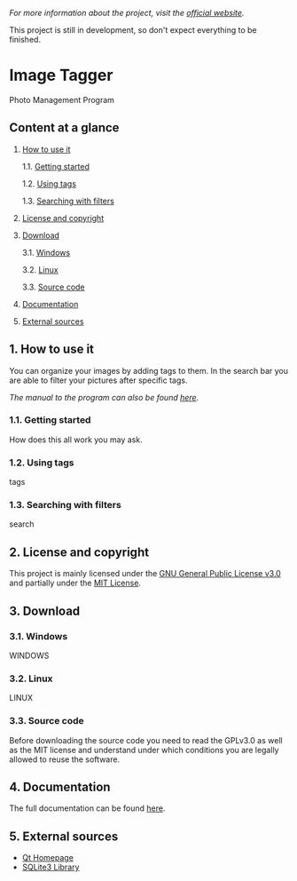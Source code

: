 _For more information about the project, visit the [official website](https://the-last-cookie.github.io/image-tagger)._

This project is still in development, so don't expect everything to be finished.

# Image Tagger
Photo Management Program

## Content at a glance
1. [How to use it](#how-to-use-it)

    1.1. [Getting started](#getting-started)

    1.2. [Using tags](#using-tags)

    1.3. [Searching with filters](#searching-with-filters)

2. [License and copyright](#license-and-copyright)

3. [Download](#download)

    3.1. [Windows](#windows)

    3.2. [Linux](#linux)

    3.3. [Source code](#source-code)

4. [Documentation](#documentation)

5. [External sources](#external-sources)

## 1. How to use it
You can organize your images by adding tags to them. In the search bar you are able to filter your pictures after specific tags.

_The manual to the program can also be found [here](https://the-last-cookie.github.io/image-tagger/manual)._

### 1.1. Getting started
How does this all work you may ask.

### 1.2. Using tags
tags

### 1.3. Searching with filters
search

## 2. License and copyright
This project is mainly licensed under the [GNU General Public License v3.0](https://github.com/The-Last-Cookie/image-tagger/blob/master/LICENSE) and partially under the [MIT License](https://github.com/The-Last-Cookie/image-tagger/blob/master/LICENSE_MIT.txt).

## 3. Download

### 3.1. Windows

WINDOWS

### 3.2. Linux

LINUX

### 3.3. Source code

Before downloading the source code you need to read the GPLv3.0 as well as the MIT license and understand under which conditions you are legally allowed to reuse the software.

## 4. Documentation

The full documentation can be found [here](https://the-last-cookie.github.io/image-tagger/documentation).

## 5. External sources
- [Qt Homepage](https://qt.io)
- [SQLite3 Library](https://sqlite.org/index.html)
